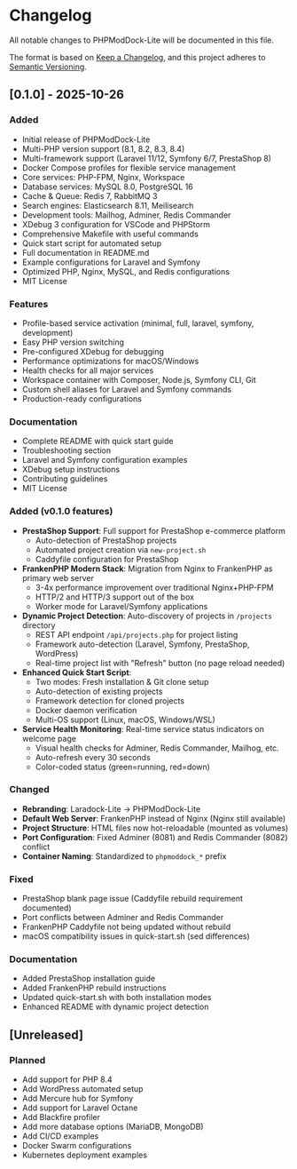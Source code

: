# Changelog

All notable changes to PHPModDock-Lite will be documented in this file.

The format is based on [Keep a Changelog](https://keepachangelog.com/en/1.0.0/),
and this project adheres to [Semantic Versioning](https://semver.org/spec/v2.0.0.html).

## [0.1.0] - 2025-10-26

### Added
- Initial release of PHPModDock-Lite
- Multi-PHP version support (8.1, 8.2, 8.3, 8.4)
- Multi-framework support (Laravel 11/12, Symfony 6/7, PrestaShop 8)
- Docker Compose profiles for flexible service management
- Core services: PHP-FPM, Nginx, Workspace
- Database services: MySQL 8.0, PostgreSQL 16
- Cache & Queue: Redis 7, RabbitMQ 3
- Search engines: Elasticsearch 8.11, Meilisearch
- Development tools: Mailhog, Adminer, Redis Commander
- XDebug 3 configuration for VSCode and PHPStorm
- Comprehensive Makefile with useful commands
- Quick start script for automated setup
- Full documentation in README.md
- Example configurations for Laravel and Symfony
- Optimized PHP, Nginx, MySQL, and Redis configurations
- MIT License

### Features
- Profile-based service activation (minimal, full, laravel, symfony, development)
- Easy PHP version switching
- Pre-configured XDebug for debugging
- Performance optimizations for macOS/Windows
- Health checks for all major services
- Workspace container with Composer, Node.js, Symfony CLI, Git
- Custom shell aliases for Laravel and Symfony commands
- Production-ready configurations

### Documentation
- Complete README with quick start guide
- Troubleshooting section
- Laravel and Symfony configuration examples
- XDebug setup instructions
- Contributing guidelines
- MIT License

### Added (v0.1.0 features)
- **PrestaShop Support**: Full support for PrestaShop e-commerce platform
  - Auto-detection of PrestaShop projects
  - Automated project creation via `new-project.sh`
  - Caddyfile configuration for PrestaShop
- **FrankenPHP Modern Stack**: Migration from Nginx to FrankenPHP as primary web server
  - 3-4x performance improvement over traditional Nginx+PHP-FPM
  - HTTP/2 and HTTP/3 support out of the box
  - Worker mode for Laravel/Symfony applications
- **Dynamic Project Detection**: Auto-discovery of projects in `/projects` directory
  - REST API endpoint `/api/projects.php` for project listing
  - Framework auto-detection (Laravel, Symfony, PrestaShop, WordPress)
  - Real-time project list with "Refresh" button (no page reload needed)
- **Enhanced Quick Start Script**:
  - Two modes: Fresh installation & Git clone setup
  - Auto-detection of existing projects
  - Framework detection for cloned projects
  - Docker daemon verification
  - Multi-OS support (Linux, macOS, Windows/WSL)
- **Service Health Monitoring**: Real-time service status indicators on welcome page
  - Visual health checks for Adminer, Redis Commander, Mailhog, etc.
  - Auto-refresh every 30 seconds
  - Color-coded status (green=running, red=down)

### Changed
- **Rebranding**: Laradock-Lite → PHPModDock-Lite
- **Default Web Server**: FrankenPHP instead of Nginx (Nginx still available)
- **Project Structure**: HTML files now hot-reloadable (mounted as volumes)
- **Port Configuration**: Fixed Adminer (8081) and Redis Commander (8082) conflict
- **Container Naming**: Standardized to `phpmoddock_*` prefix

### Fixed
- PrestaShop blank page issue (Caddyfile rebuild requirement documented)
- Port conflicts between Adminer and Redis Commander
- FrankenPHP Caddyfile not being updated without rebuild
- macOS compatibility issues in quick-start.sh (sed differences)

### Documentation
- Added PrestaShop installation guide
- Added FrankenPHP rebuild instructions
- Updated quick-start.sh with both installation modes
- Enhanced README with dynamic project detection

## [Unreleased]

### Planned
- Add support for PHP 8.4
- Add WordPress automated setup
- Add Mercure hub for Symfony
- Add support for Laravel Octane
- Add Blackfire profiler
- Add more database options (MariaDB, MongoDB)
- Add CI/CD examples
- Docker Swarm configurations
- Kubernetes deployment examples
